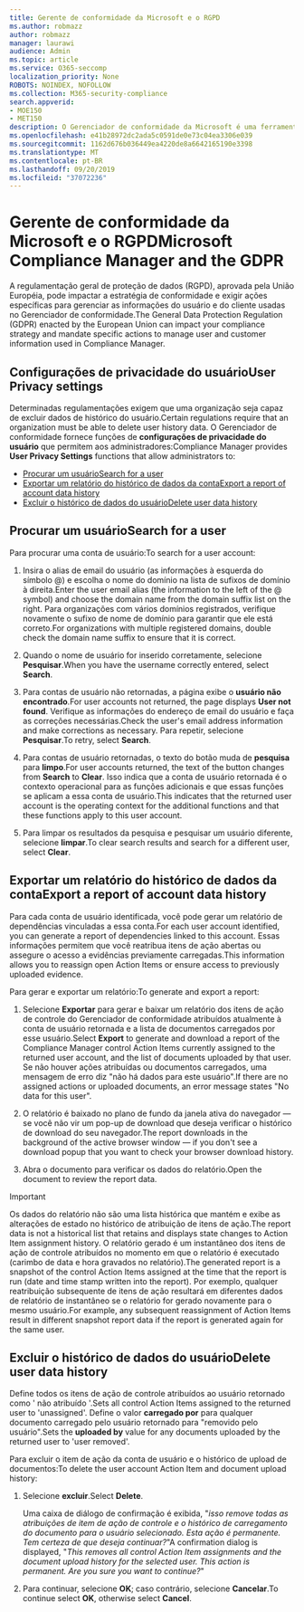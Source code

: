 ```yaml
---
title: Gerente de conformidade da Microsoft e o RGPD
ms.author: robmazz
author: robmazz
manager: laurawi
audience: Admin
ms.topic: article
ms.service: O365-seccomp
localization_priority: None
ROBOTS: NOINDEX, NOFOLLOW
ms.collection: M365-security-compliance
search.appverid:
- MOE150
- MET150
description: O Gerenciador de conformidade da Microsoft é uma ferramenta de avaliação de riscos gratuita baseada em fluxo de trabalho no portal de confiança do serviço Microsoft. O Gerenciador de conformidade permite que você rastreie, atribua e verifique as atividades de conformidade normativa relacionadas aos serviços em nuvem da Microsoft.
ms.openlocfilehash: e41b28972dc2ada5c0591de0e73c04ea3306e039
ms.sourcegitcommit: 1162d676b036449ea4220de8a6642165190e3398
ms.translationtype: MT
ms.contentlocale: pt-BR
ms.lasthandoff: 09/20/2019
ms.locfileid: "37072236"
---
```

# <a name="microsoft-compliance-manager-and-the-gdpr"></a><span data-ttu-id="ddf7e-104">Gerente de conformidade da Microsoft e o RGPD</span><span class="sxs-lookup"><span data-stu-id="ddf7e-104">Microsoft Compliance Manager and the GDPR</span></span>

<span data-ttu-id="ddf7e-105">A regulamentação geral de proteção de dados (RGPD), aprovada pela União Européia, pode impactar a estratégia de conformidade e exigir ações específicas para gerenciar as informações do usuário e do cliente usadas no Gerenciador de conformidade.</span><span class="sxs-lookup"><span data-stu-id="ddf7e-105">The General Data Protection Regulation (GDPR) enacted by the European Union can impact your compliance strategy and mandate specific actions to manage user and customer information used in Compliance Manager.</span></span>

## <a name="user-privacy-settings"></a><span data-ttu-id="ddf7e-106">Configurações de privacidade do usuário</span><span class="sxs-lookup"><span data-stu-id="ddf7e-106">User Privacy settings</span></span>

<span data-ttu-id="ddf7e-107">Determinadas regulamentações exigem que uma organização seja capaz de excluir dados de histórico do usuário.</span><span class="sxs-lookup"><span data-stu-id="ddf7e-107">Certain regulations require that an organization must be able to delete user history data.</span></span> <span data-ttu-id="ddf7e-108">O Gerenciador de conformidade fornece funções de **configurações de privacidade do usuário** que permitem aos administradores:</span><span class="sxs-lookup"><span data-stu-id="ddf7e-108">Compliance Manager provides **User Privacy Settings** functions that allow administrators to:</span></span>
  
- [<span data-ttu-id="ddf7e-109">Procurar um usuário</span><span class="sxs-lookup"><span data-stu-id="ddf7e-109">Search for a user</span></span>](#search-for-a-user)
- [<span data-ttu-id="ddf7e-110">Exportar um relatório do histórico de dados da conta</span><span class="sxs-lookup"><span data-stu-id="ddf7e-110">Export a report of account data history</span></span>](#export-a-report-of-account-data-history)
- [<span data-ttu-id="ddf7e-111">Excluir o histórico de dados do usuário</span><span class="sxs-lookup"><span data-stu-id="ddf7e-111">Delete user data history</span></span>](#delete-user-data-history)
  
## <a name="search-for-a-user"></a><span data-ttu-id="ddf7e-112">Procurar um usuário</span><span class="sxs-lookup"><span data-stu-id="ddf7e-112">Search for a user</span></span>

<span data-ttu-id="ddf7e-113">Para procurar uma conta de usuário:</span><span class="sxs-lookup"><span data-stu-id="ddf7e-113">To search for a user account:</span></span>
  
1. <span data-ttu-id="ddf7e-114">Insira o alias de email do usuário (as informações à esquerda do símbolo @) e escolha o nome do domínio na lista de sufixos de domínio à direita.</span><span class="sxs-lookup"><span data-stu-id="ddf7e-114">Enter the user email alias (the information to the left of the @ symbol) and choose the domain name from the  domain suffix list on the right.</span></span> <span data-ttu-id="ddf7e-115">Para organizações com vários domínios registrados, verifique novamente o sufixo de nome de domínio para garantir que ele está correto.</span><span class="sxs-lookup"><span data-stu-id="ddf7e-115">For organizations with multiple registered domains, double check the domain name suffix to ensure that it is correct.</span></span>

2. <span data-ttu-id="ddf7e-116">Quando o nome de usuário for inserido corretamente, selecione **Pesquisar**.</span><span class="sxs-lookup"><span data-stu-id="ddf7e-116">When you have the username correctly entered, select **Search**.</span></span>

3. <span data-ttu-id="ddf7e-117">Para contas de usuário não retornadas, a página exibe o **usuário não encontrado**.</span><span class="sxs-lookup"><span data-stu-id="ddf7e-117">For user accounts not returned, the page displays **User not found**.</span></span> <span data-ttu-id="ddf7e-118">Verifique as informações do endereço de email do usuário e faça as correções necessárias.</span><span class="sxs-lookup"><span data-stu-id="ddf7e-118">Check the user's email address information and make corrections as necessary.</span></span> <span data-ttu-id="ddf7e-119">Para repetir, selecione **Pesquisar**.</span><span class="sxs-lookup"><span data-stu-id="ddf7e-119">To retry, select **Search**.</span></span>

4. <span data-ttu-id="ddf7e-120">Para contas de usuário retornadas, o texto do botão muda de **pesquisa** para **limpo**.</span><span class="sxs-lookup"><span data-stu-id="ddf7e-120">For user accounts returned, the text of the button changes from **Search** to **Clear**.</span></span> <span data-ttu-id="ddf7e-121">Isso indica que a conta de usuário retornada é o contexto operacional para as funções adicionais e que essas funções se aplicam a essa conta de usuário.</span><span class="sxs-lookup"><span data-stu-id="ddf7e-121">This indicates that the returned user account is the operating context for the additional functions and that these functions apply to this user account.</span></span>

5. <span data-ttu-id="ddf7e-122">Para limpar os resultados da pesquisa e pesquisar um usuário diferente, selecione **limpar**.</span><span class="sxs-lookup"><span data-stu-id="ddf7e-122">To clear search results and search for a different user, select **Clear**.</span></span>

## <a name="export-a-report-of-account-data-history"></a><span data-ttu-id="ddf7e-123">Exportar um relatório do histórico de dados da conta</span><span class="sxs-lookup"><span data-stu-id="ddf7e-123">Export a report of account data history</span></span>

<span data-ttu-id="ddf7e-124">Para cada conta de usuário identificada, você pode gerar um relatório de dependências vinculadas a essa conta.</span><span class="sxs-lookup"><span data-stu-id="ddf7e-124">For each user account identified, you can generate a report of dependencies linked to this account.</span></span> <span data-ttu-id="ddf7e-125">Essas informações permitem que você reatribua itens de ação abertas ou assegure o acesso a evidências previamente carregadas.</span><span class="sxs-lookup"><span data-stu-id="ddf7e-125">This information allows you to reassign open Action Items or ensure access to previously uploaded evidence.</span></span>
  
 <span data-ttu-id="ddf7e-126">Para gerar e exportar um relatório:</span><span class="sxs-lookup"><span data-stu-id="ddf7e-126">To generate and export a report:</span></span>
  
1. <span data-ttu-id="ddf7e-127">Selecione **Exportar** para gerar e baixar um relatório dos itens de ação de controle do Gerenciador de conformidade atribuídos atualmente à conta de usuário retornada e a lista de documentos carregados por esse usuário.</span><span class="sxs-lookup"><span data-stu-id="ddf7e-127">Select **Export** to generate and download a report of the Compliance Manager control Action Items currently assigned to the returned user account, and the list of documents uploaded by that user.</span></span> <span data-ttu-id="ddf7e-128">Se não houver ações atribuídas ou documentos carregados, uma mensagem de erro diz "não há dados para este usuário".</span><span class="sxs-lookup"><span data-stu-id="ddf7e-128">If there are no assigned actions or uploaded documents, an error message states "No data for this user".</span></span>

2. <span data-ttu-id="ddf7e-129">O relatório é baixado no plano de fundo da janela ativa do navegador — se você não vir um pop-up de download que deseja verificar o histórico de download do seu navegador.</span><span class="sxs-lookup"><span data-stu-id="ddf7e-129">The report downloads in the background of the active browser window — if you don't see a download popup that you want to check your browser download history.</span></span>

3. <span data-ttu-id="ddf7e-130">Abra o documento para verificar os dados do relatório.</span><span class="sxs-lookup"><span data-stu-id="ddf7e-130">Open the document to review the report data.</span></span>

> [!IMPORTANT]
> <span data-ttu-id="ddf7e-131">Os dados do relatório não são uma lista histórica que mantém e exibe as alterações de estado no histórico de atribuição de itens de ação.</span><span class="sxs-lookup"><span data-stu-id="ddf7e-131">The report data is not a historical list that retains and displays state changes to Action Item assignment history.</span></span> <span data-ttu-id="ddf7e-132">O relatório gerado é um instantâneo dos itens de ação de controle atribuídos no momento em que o relatório é executado (carimbo de data e hora gravados no relatório).</span><span class="sxs-lookup"><span data-stu-id="ddf7e-132">The generated report is a snapshot of the control Action Items assigned at the time that the report is run (date and time stamp written into the report).</span></span> <span data-ttu-id="ddf7e-133">Por exemplo, qualquer reatribuição subsequente de itens de ação resultará em diferentes dados de relatório de instantâneo se o relatório for gerado novamente para o mesmo usuário.</span><span class="sxs-lookup"><span data-stu-id="ddf7e-133">For example, any subsequent reassignment of Action Items result in different snapshot report data if the report is generated again for the same user.</span></span>
  
## <a name="delete-user-data-history"></a><span data-ttu-id="ddf7e-134">Excluir o histórico de dados do usuário</span><span class="sxs-lookup"><span data-stu-id="ddf7e-134">Delete user data history</span></span>

<span data-ttu-id="ddf7e-135">Define todos os itens de ação de controle atribuídos ao usuário retornado como ' não atribuído '.</span><span class="sxs-lookup"><span data-stu-id="ddf7e-135">Sets all control Action Items assigned to the returned user to 'unassigned'.</span></span> <span data-ttu-id="ddf7e-136">Define o valor **carregado por** para qualquer documento carregado pelo usuário retornado para "removido pelo usuário".</span><span class="sxs-lookup"><span data-stu-id="ddf7e-136">Sets the **uploaded by** value for any documents uploaded by the returned user to 'user removed'.</span></span>
  
<span data-ttu-id="ddf7e-137">Para excluir o item de ação da conta de usuário e o histórico de upload de documentos:</span><span class="sxs-lookup"><span data-stu-id="ddf7e-137">To delete the user account Action Item and document upload history:</span></span>
  
1. <span data-ttu-id="ddf7e-138">Selecione **excluir**.</span><span class="sxs-lookup"><span data-stu-id="ddf7e-138">Select **Delete**.</span></span>

    <span data-ttu-id="ddf7e-139">Uma caixa de diálogo de confirmação é exibida, "*isso remove todas as atribuições de item de ação de controle e o histórico de carregamento do documento para o usuário selecionado. Esta ação é permanente. Tem certeza de que deseja continuar?*"</span><span class="sxs-lookup"><span data-stu-id="ddf7e-139">A confirmation dialog is displayed, "*This removes all control Action Item assignments and the document upload history for the selected user. This action is permanent. Are you sure you want to continue?*"</span></span>

2. <span data-ttu-id="ddf7e-140">Para continuar, selecione **OK**; caso contrário, selecione **Cancelar**.</span><span class="sxs-lookup"><span data-stu-id="ddf7e-140">To continue select **OK**, otherwise select **Cancel**.</span></span>
